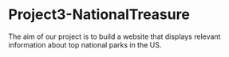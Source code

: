 # Project3-NationalTreasure
The aim of our project is to build a website that displays relevant information about top national parks in the US.
